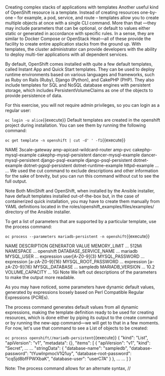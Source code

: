 Creating complex stacks of applications with templates
Another useful kind of OpenShift resource is a template. Instead of creating resources one-by-one – for example, a pod, service, and route – templates allow you to create multiple objects at once with a single CLI command. More than that —they may include parameters that can be optional, or default to values either static or generated in accordance with specific rules. In a sense, they are similar to Docker Compose or OpenStack Heat—all of these provide the facility to create entire application stacks from the ground up. With templates, the cluster administrator can provide developers with the ability to deploy multi-tier applications with all dependent services.

By default, OpenShift comes installed with quite a few default templates, called Instant App and Quick Start templates. They can be used to deploy runtime environments based on various languages and frameworks, such as Ruby on Rails (Ruby), Django (Python), and CakePHP (PHP). They also include templates for SQL and NoSQL database engines with persistent storage, which includes PersistentVolumeClaims as one of the objects to provide persistence of data.

For this exercise, you will not require admin privileges, so you can login as a regular user:


`oc login -u alice`{{execute}}
Default templates are created in the openshift project during installation. You can see them by running the following command:


`oc get template -n openshift | cut -d' ' -f1`{{execute}}

NAME
3scale-gateway
amp-apicast-wildcard-router
amp-pvc
cakephp-mysql-example
cakephp-mysql-persistent
dancer-mysql-example
dancer-mysql-persistent
django-psql-example
django-psql-persistent
dotnet-example
dotnet-pgsql-persistent
dotnet-runtime-example
httpd-example
...
<output omitted>
...
We used the cut command to exclude descriptions and other information for the sake of brevity, but you can run this command without cut to see the full output.

Note
Both MiniShift and OpenShift, when installed by the Ansible installer, have default templates installed out-of-the-box but, in the case of containerized quick installation, you may have to create them manually from YAML definitions located in the roles/openshift_examples/files/examples/ directory of the Ansible installer.

To get a list of parameters that are supported by a particular template, use the process command:


`oc process --parameters mariadb-persistent -n openshift`{{execute}}

NAME                   DESCRIPTION       GENERATOR       VALUE
MEMORY_LIMIT           ...                               512Mi
NAMESPACE              ...                               openshift
DATABASE_SERVICE_NAME  ...                               mariadb
MYSQL_USER             ...               expression      user[A-Z0-9]{3}
MYSQL_PASSWORD         ...               expression      [a-zA-Z0-9]{16}
MYSQL_ROOT_PASSWORD    ...               expression      [a-zA-Z0-9]{16}
MYSQL_DATABASE         ...                               sampledb
MARIADB_VERSION        ...                               10.2
VOLUME_CAPACITY        ...                               1Gi
Note
We left out descriptions of the parameters to make the output more readable.

As you may have noticed, some parameters have dynamic default values, generated by expressions loosely based on Perl Compatible Regular Expressions (PCREs).

The process command generates default values from all dynamic expressions, making the template definition ready to be used for creating resources, which is done either by piping its output to the create command or by running the new-app command—we will get to that in a few moments. For now, let's use that command to see a List of objects to be created:


`oc process openshift//mariadb-persistent`{{execute}}
{
    "kind": "List",
    "apiVersion": "v1",
    "metadata": {},
    "items": [
        {
            "apiVersion": "v1",
            "kind": "Secret",
            ...
            <output omitted>
            ...
            "stringData": {
                "database-name": "sampledb",
                "database-password": "tYuwInpmocV1Q1uy",
                "database-root-password": "icq5jd8bfFPWXbaK",
                "database-user": "userC7A"
            }
        },
        ...
        <output omitted>
        ...
    ]
}

Note: The process command allows for an alternate syntax, <NAMESPACE>//<TEMPLATE>. We used it here for demonstration purposes, but you are free to use the more familiar -n <NAMESPACE> notation.

The list is quite long, so we only provided an excerpt showing the Secret resource that contains all generated sensitive values that are to be used for template instantiation.

To make things clearer, let's take a look at the expressions for generating those values in the raw template definition:


`oc export template mariadb-persistent -n openshift`{{execute}}

apiVersion: v1
kind: Template
...
<output omitted>
...
objects:
- apiVersion: v1
  kind: Secret
  ...
  <output omitted>
  ... 
  stringData:
    database-name: ${MYSQL_DATABASE}
    database-password: ${MYSQL_PASSWORD}
    database-root-password: ${MYSQL_ROOT_PASSWORD}
    database-user: ${MYSQL_USER}
...
<output omitted>
...
parameters:
...
<output omitted>
...
- description: Username for MariaDB user that will be used for accessing the database.
  displayName: MariaDB Connection Username
from: user[A-Z0-9]{3}
  generate: expression
  name: MYSQL_USER
  required: true
...
<output omitted>
...
- description: Name of the MariaDB database accessed.
  displayName: MariaDB Database Name
  name: MYSQL_DATABASE
  required: true
value: sampledb
...
<output omitted>
...
You may have noticed, for example, that MYSQL_DATABASE is sampledb, while MYSQL_USER starts with the string user with three alphanumeric characters, just as we saw in the previous listing.

Note
To learn more about how to construct regular expressions for dynamic parameters, refer to http://perldoc.perl.org/perlre.html.

Now, we will create our own simple template. Create a new template definition with the following contents:


`cat example-template.yml`{{execute}}
kind: Template
apiVersion: v1
metadata:
  name: example-template
labels:
  role: web
message: You chose to deploy ${WEB_SERVER}
objects:
  - kind: Pod
    apiVersion: v1
    metadata:
      name: example-pod
    spec:
      containers:
        - name: ${WEB_SERVER}
          image: ${WEB_SERVER}
  - kind: Service
    apiVersion: v1
    metadata:
      name: example-svc
    spec:
      ports:
        - port: 80
      selector:
        role: web
  - kind: Route
    apiVersion: v1
    metadata:
      name: example-route
    spec:
      to:
        kind: Service
        name: example-svc
parameters:
  - name: WEB_SERVER
    displayName: Web Server
    description: Web server image to use
    value: nginx
Note
Though in our case the message parameter is used in quite a rudimentary way, in more complex templates, its purpose is to tell the user how to use the template—what usernames, passwords, URLs, and so on were generated.

This template can be used to create three resources:

- A pod running a web server, which you can choose by supplying the WEB_SERVER parameter. By default, it's nginx.
- A service proxying incoming traffic to the pod.
- A route for external access.

We can process that definition right away and pass the resulting list of resources to the create command, but a common strategy is to create a template from its definition first:
`oc create -f example-template.yml`{{execute}}

Let's try to process it:
`oc process --parameters example-template`{{execute}}

NAME       DESCRIPTION             GENERATOR         VALUE
WEB_SERVER Web server image to use                   nginx

You can see the only parameter with the default value and description that you defined earlier.

Now, it's time to create a stack of resources from our template. This can be done by either piping the output of the process command to the create command, which we mentioned previously, or by using the new-app command. Let's start with the former approach:


`oc process example-template | oc create -f -`{{execute}}


As you can see, the create command just takes the list of resources and submits requests for their creation one-by-one to the API, so the output is similar to what you would see if you created three separate resource definitions and created resources from them manually.

But another way to instantiate a template gives you more information about what is going on. Let's delete the created resources first:


`oc delete all --all`{{execute}}
route "example-route" deleted
pod "example-pod" deleted
service "example-svc" deleted
We don't have to delete the template as it's not going to change. Now, we can use the new-app command:


`oc new-app --template=example-template`{{execute}}
--> Deploying template "myproject/example-template" to project myproject

     example-template
     ---------
You chose to deploy nginx

     * With parameters:
        * Web Server=nginx

--> Creating resources ...
    pod "example-pod" created
    service "example-svc" created
    route "example-route" created
--> Success
    Access your application via route 'example-route-advanced.openshift.example.com' 
    Run 'oc status' to view your app.

`oc status
In project advanced on server https://172.24.0.11:8443

http://example-route-advanced.openshift.example.com (svc/example-svc)
  pod/example-pod runs nginx


1 info identified, use 'oc status -v' to see details.
As you can see, we created the pod, fronted it with the service, and exposed it through the route in just a single command. Notice that you don't need to run the oc get route  command to find out what URL your application is accessible through—it all shows in the output.

Let's see if our web server is reachable through curl:


`curl -IH 'Host: example-route-advanced.openshift.example.com' 127.0.0.1`{{execute}}

HTTP/1.1 200 OK
Server: nginx/1.15.1
...
<output omitted>
...
Note
We used the -I parameter of the curl command to see only response headers, which is enough to check the responsiveness of the server and ensure that it doesn't dump raw HTML into the console. Also, just as before, we used -H option to request a specific application from OpenShift's router.

You can easily delete all of the resources and instantiate the template again, but this time with another web server image, such as Apache:


`oc delete all --all`{{execute}}
route "example-route" deleted
pod "example-pod" deleted
service "example-svc" deleted

`oc new-app --template=example-template -p WEB_SERVER=httpd`{{execute}}
--> Deploying template "myproject/example-template" to project myproject

     example-template
     ---------
You chose to deploy httpd
...
<output omitted>
...
    Access your application via route 'example-route-advanced.openshift.example.com' 
    Run 'oc status' to view your app.

`curl -H 'Host: example-route-advanced.openshift.example.com' 127.0.0.1`{{execute}}

<html><body><h1>It works!</h1></body></html>

`curl -IH 'Host: example-route-advanced.openshift.example.com' 127.0.0.1`{{execute}}

HTTP/1.1 200 OK
Date: Thu, 19 Jul 2018 00:59:47 GMT
Server: Apache/2.4.34 (Unix)
...
<output omitted>
...


That's it—one parameter and you have a different web server deployed for you in a matter of seconds.

You can also perform a reverse operation—creating a template from existing resources. To do that, use the export command:


`oc export all --as-template=exported-template > exported-template.yml
Let's delete our resources to prevent any conflicts:


`oc delete all --all`{{execute}}

route "example-route" deleted
pod "example-pod" deleted
service "example-svc" deleted
And recreate them from the exported template:


`oc new-app -f exported-template.yml`{{execute}}
--> Deploying template "advanced/exported-template" for "exported-template.yml" to project advanced

--> Creating resources ...
    route "example-route" created
    pod "example-pod" created
    service "example-svc" created
--> Success
    Access your application via route 'example-route-advanced.openshift.example.com' 
    Run 'oc status' to view your app.


Note: You might have noticed that the web server was exposed through the same URL as before. This is because the exported template was created from already instantiated resources with all parameters resolved to values, so OpenShift has no way of knowing which fields were parameterized. You can also infer this from the output of the process command, which will show you that all the fields are already initialized. So, strictly speaking, this isn't a fully reverse operation, but it can be used for backups.

Now that we are finished, let's do a clean-up:
`oc delete all --all`{{execute}}


`oc delete template/example-template`{{execute}}